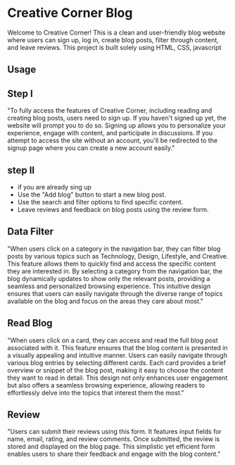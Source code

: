 # Creative Corner Blog

Welcome to Creative Corner! This is a clean and user-friendly blog website where users can sign up, log in, create blog posts, filter through content, and leave reviews. This project is built solely using HTML, CSS, javascript

## Usage
## Step I
"To fully access the features of Creative Corner, including reading and creating blog posts, users need to sign up. If you haven't signed up yet, the website will prompt you to do so. Signing up allows you to personalize your experience, engage with content, and participate in discussions. If you attempt to access the site without an account, you'll be redirected to the signup page where you can create a new account easily."


## step II
- if you are already sing up
- Use the "Add blog" button to start a new blog post.
- Use the search and filter options to find specific content.
- Leave reviews and feedback on blog posts using the review form.


## Data Filter
"When users click on a category in the navigation bar, they can filter blog posts by various topics such as Technology, Design, Lifestyle, and Creative. This feature allows them to quickly find and access the specific content they are interested in. By selecting a category from the navigation bar, the blog dynamically updates to show only the relevant posts, providing a seamless and personalized browsing experience. This intuitive design ensures that users can easily navigate through the diverse range of topics available on the blog and focus on the areas they care about most."

## Read Blog
"When users click on a card, they can access and read the full blog post associated with it. This feature ensures that the blog content is presented in a visually appealing and intuitive manner. Users can easily navigate through various blog entries by selecting different cards. Each card provides a brief overview or snippet of the blog post, making it easy to choose the content they want to read in detail. This design not only enhances user engagement but also offers a seamless browsing experience, allowing readers to effortlessly delve into the topics that interest them the most."

## Review

"Users can submit their reviews using this form. It features input fields for name, email, rating, and review comments. Once submitted, the review is stored and displayed on the blog page. This simplistic yet efficient form enables users to share their feedback and engage with the blog content."
